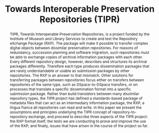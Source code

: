 ---
abstract: 'TIPR, Towards Interoperable Preservation Repositories, is a project funded
  by the Institute of Museum and Library Services to create and test the Repository
  eXchange Package (RXP). The package will make it possible to transfer complex digital
  objects between dissimilar preservation repositories. For reasons of redundancy,
  succession planning and software migration, such repositories must be able to exchange
  copies of archival information packages with each other. Every different repository
  design, however, describes and structures its archival packages differently. Therefore
  each type produces dissemination packages that are rarely understandable or usable
  as submission packages by other repositories. The RXP is an answer to that mismatch.
  Other solutions for transferring packages between repositories focus either on transfers
  between repositories of the same type, such as DSpace-to-DSpace transfers, or on
  processes that translate a specific dissemination format into a specific submission
  package. Rather than build translators between many dissimilar repository types,
  the TIPR project has defined a standards-based package of metadata files that can
  act as an intermediary information package, the RXP, a lingua franca all repositories
  can read and write. In this paper we present the assumptions and principles underlying
  the TIPR concept of repository-to-repository exchange, and proceed to describe three
  aspects of the TIPR project: the RXP format itself; the tests we are conducting
  to prove and improve the use of the RXP; and finally, issues that have arisen in
  the course of the project so far.'
creators:
- Caplan, Priscilla
- Pawletko, Joseph
- Kehoe, William
date: null
document_url: https://services.phaidra.univie.ac.at/api/object/o:294006/download
grand_parent: iPRES
institutions: []
keywords:
- san francisco
landing_page_url: https://phaidra.univie.ac.at/o:294006
language: eng
layout: publication
license: CC BY-SA 3.0 AT
notes_url: null
parent: iPRES 2009
publication_type: paper
size: 628053
slides_url: null
source_name: iPRES
stream_url: null
title: Towards Interoperable Preservation Repositories (TIPR)
year: 2009
---